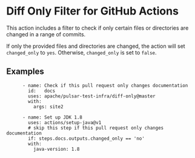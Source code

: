 # Diff Only Filter for GitHub Actions

This action includes a filter to check if only certain files or directories are changed in a range of commits.

If only the provided files and directories are changed, the action will set `changed_only` to `yes`.
Otherwise, `changed_only` is set to `false`.

## Examples

```
      - name: Check if this pull request only changes documentation
        id:   docs
        uses: apache/pulsar-test-infra/diff-only@master
        with:
          args: site2

      - name: Set up JDK 1.8
        uses: actions/setup-java@v1
        # skip this step if this pull request only changes documentation
        if: steps.docs.outputs.changed_only == 'no'
        with:
          java-version: 1.8
```
